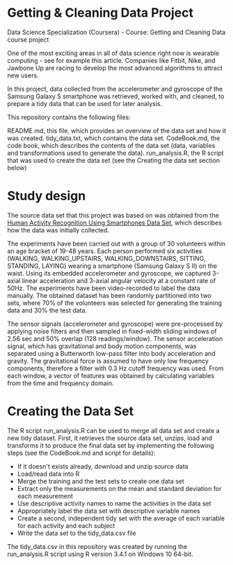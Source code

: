 # Getting & Cleaning Data Project

Data Science Specialization (Coursera) - Course: Getting and Cleaning Data course project

One of the most exciting areas in all of data science right now is wearable computing - see for example this article. Companies like Fitbit, Nike, and Jawbone Up are racing to develop the most advanced algorithms to attract new users.

In this project, data collected from the accelerometer and gyroscope of the Samsung Galaxy S smartphone was retrieved, worked with, and cleaned, to prepare a tidy data that can be used for later analysis.

This repository contains the following files:

README.md, this file, which provides an overview of the data set and how it was created. tidy_data.txt, which contains the data set. CodeBook.md, the code book, which describes the contents of the data set (data, variables and transformations used to generate the data). run_analysis.R, the R script that was used to create the data set (see the Creating the data set section below)

# Study design

The source data set that this project was based on was obtained from the [Human Activity Recognition Using Smartphones Data Set](http://archive.ics.uci.edu/ml/datasets/Human+Activity+Recognition+Using+Smartphones#), which describes how the data was initially collected.

The experiments have been carried out with a group of 30 volunteers within an age bracket of 19-48 years. Each person performed six activities (WALKING, WALKING_UPSTAIRS, WALKING_DOWNSTAIRS, SITTING, STANDING, LAYING) wearing a smartphone (Samsung Galaxy S II) on the waist. Using its embedded accelerometer and gyroscope, we captured 3-axial linear acceleration and 3-axial angular velocity at a constant rate of 50Hz. The experiments have been video-recorded to label the data manually. The obtained dataset has been randomly partitioned into two sets, where 70% of the volunteers was selected for generating the training data and 30% the test data.

The sensor signals (accelerometer and gyroscope) were pre-processed by applying noise filters and then sampled in fixed-width sliding windows of 2.56 sec and 50% overlap (128 readings/window). The sensor acceleration signal, which has gravitational and body motion components, was separated using a Butterworth low-pass filter into body acceleration and gravity. The gravitational force is assumed to have only low frequency components, therefore a filter with 0.3 Hz cutoff frequency was used. From each window, a vector of features was obtained by calculating variables from the time and frequency domain.

# Creating the Data Set

The R script run_analysis.R can be used to merge all data set and create a new tidy dataset. First, it retrieves the source data set, unzips, load and transforms it to produce the final data set by implementing the following steps (see the CodeBook.md and script for details):
  - If it doesn't exists already, download and unzip       source data
  - Load/read data into R
  - Merge the training and the test sets to create one data set
  - Extract only the measurements on the mean and standard deviation for each measurement
  - Use descriptive activity names to name the activities in the data set
  - Appropriately label the data set with descriptive variable names
  - Create a second, independent tidy set with the average of each variable for each activity and each subject
  - Write the data set to the tidy_data.csv file

The tidy_data.csv in this repository was created by running the run_analysis.R script using R version 3.4.1 on Windows 10 64-bit.
